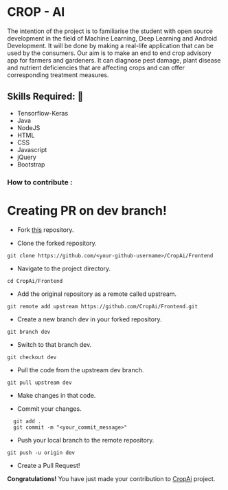 # CROP - AI

The intention of the project is to familiarise the student with open source development in the field of Machine Learning, Deep Learning and Android Development. It will be done by making a real-life application that can be used by the consumers. Our aim is to make an end to end crop advisory app for farmers and gardeners. It can diagnose pest damage, plant disease and nutrient deficiencies that are affecting crops and can offer corresponding treatment measures.

## Skills Required: 💪

- Tensorflow-Keras
- Java
- NodeJS
- HTML
- CSS
- Javascript
- jQuery
- Bootstrap

### How to contribute :

# Creating PR on dev branch! #

* Fork [this](https://github.com/CropAi/Frontend) repository.

* Clone the forked repository.

```terminal
git clone https://github.com/<your-github-username>/CropAi/Frontend
```

* Navigate to the project directory.

```terminal
cd CropAi/Frontend
```

* Add the original repository as a remote called upstream.

```terminal
git remote add upstream https://github.com/CropAi/Frontend.git
```

* Create a new branch dev in your forked repository.

```terminal
git branch dev
```

* Switch to that branch dev.

```terminal
git checkout dev
```

* Pull the code from the upstream dev branch.

```terminal
git pull upstream dev
```

* Make changes in that code.

* Commit your changes.

```terminal
  git add .
  git commit -m "<your_commit_message>"
```

* Push your local branch to the remote repository.

```terminal
git push -u origin dev
```

* Create a Pull Request!

**Congratulations!** You have just made your contribution to [CropAi](https://github.com/CropAi/Frontend) project.
